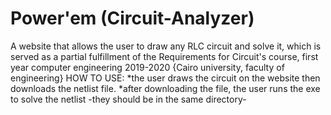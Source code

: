# Power'em (Circuit-Analyzer)
A website that allows the user to draw any RLC circuit and solve it, which is served as a partial fulfillment of the Requirements for Circuit's course, first year computer engineering 2019-2020 {Cairo university, faculty of engineering}
HOW TO USE:
*the user draws the circuit on the website then downloads the netlist file.
*after downloading the file, the user runs the exe to solve the netlist -they should be in the same directory-

